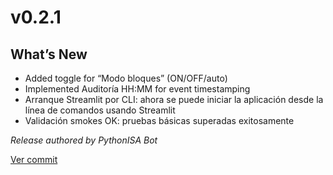 # v0.2.1

## What’s New

- Added toggle for “Modo bloques” (ON/OFF/auto)
- Implemented Auditoría HH:MM for event timestamping
- Arranque Streamlit por CLI: ahora se puede iniciar la aplicación desde la línea de comandos usando Streamlit
- Validación smokes OK: pruebas básicas superadas exitosamente

_Release authored by PythonISA Bot_

[Ver commit](https://github.com/nicolasvitale8-svg/PITONISA/commit/8df204e1fbcdf68269018d436b958aba1e02281d)